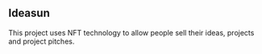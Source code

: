Ideasun
---
This project uses NFT technology to allow people sell their ideas, projects and project pitches.
